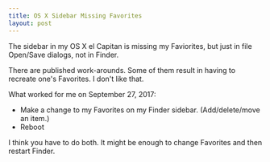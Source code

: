 ```yaml
---
title: OS X Sidebar Missing Favorites
layout: post
---
```


The sidebar in my OS X el Capitan is missing my Faviorites, but just in file Open/Save dialogs, not in Finder.

There are published work-arounds.  Some of them result in having to recreate one's Favorites.  I don't like that.

What worked for me on September 27, 2017:

* Make a change to my Favorites on my Finder sidebar.  (Add/delete/move an item.)
* Reboot

I think you have to do both.  It might be enough to change Favorites and then restart Finder.
